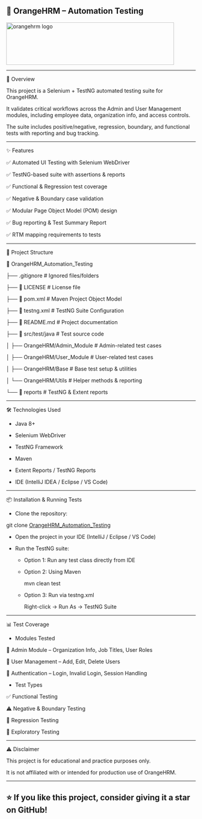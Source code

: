 🧪 OrangeHRM – Automation Testing
---------
<img width="446" height="113" alt="orangehrm logo" src="https://github.com/user-attachments/assets/4a9b9a78-0192-48e4-a063-ae0312933c59" />

----------

📌 Overview

This project is a Selenium + TestNG automated testing suite for OrangeHRM.

It validates critical workflows across the Admin and User Management modules, including employee data, organization info, and access controls.

The suite includes positive/negative, regression, boundary, and functional tests with reporting and bug tracking.

----------

✨ Features

✅ Automated UI Testing with Selenium WebDriver

✅ TestNG-based suite with assertions & reports

✅ Functional & Regression test coverage

✅ Negative & Boundary case validation

✅ Modular Page Object Model (POM) design

✅ Bug reporting & Test Summary Report

✅ RTM mapping requirements to tests

----------

📂 Project Structure

📁 OrangeHRM_Automation_Testing

├── .gitignore # Ignored files/folders

├── 📄 LICENSE # License file

├── 📄 pom.xml # Maven Project Object Model

├── 📄 testng.xml # TestNG Suite Configuration

├── 📄 README.md # Project documentation

├── 📁 src/test/java # Test source code

│ ├── OrangeHRM/Admin_Module # Admin-related test cases

│ ├── OrangeHRM/User_Module # User-related test cases

│ ├── OrangeHRM/Base # Base test setup & utilities

│ └── OrangeHRM/Utils # Helper methods & reporting

└── 📁 reports # TestNG & Extent reports

----------

🛠️ Technologies Used

- Java 8+

- Selenium WebDriver

- TestNG Framework

- Maven

- Extent Reports / TestNG Reports

- IDE (IntelliJ IDEA / Eclipse / VS Code)

----------

📦 Installation & Running Tests

- Clone the repository:

git clone [OrangeHRM_Automation_Testing](https://github.com/AhmedElian/OrangeHRM_Automation_Testing.git)


- Open the project in your IDE (IntelliJ / Eclipse / VS Code)

- Run the TestNG suite:

  - Option 1: Run any test class directly from IDE

  - Option 2: Using Maven

    mvn clean test


  - Option 3: Run via testng.xml
    
    Right-click → Run As → TestNG Suite

----------

📊 Test Coverage

- Modules Tested

🏢 Admin Module – Organization Info, Job Titles, User Roles

👤 User Management – Add, Edit, Delete Users

🔐 Authentication – Login, Invalid Login, Session Handling

- Test Types

✅ Functional Testing

⚠️ Negative & Boundary Testing

🔄 Regression Testing

📝 Exploratory Testing

----------

⚠️ Disclaimer

This project is for educational and practice purposes only.

It is not affiliated with or intended for production use of OrangeHRM.

----------
⭐ If you like this project, consider giving it a star on GitHub!
----------
